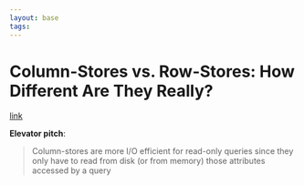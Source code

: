 ```yaml
---
layout: base
tags:
---
```


# Column-Stores vs. Row-Stores: How Different Are They Really?
[link](http://db.csail.mit.edu/projects/cstore/abadi-sigmod08.pdf)

**Elevator pitch**:
  > Column-stores are more I/O efficient for read-only queries since they only have to read from disk (or from memory) those attributes accessed by a query
